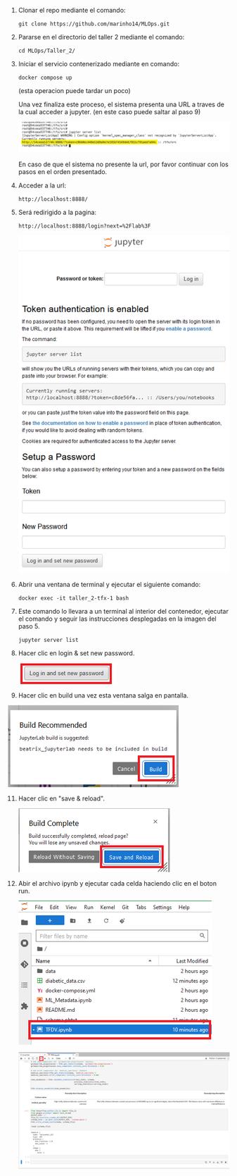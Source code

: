 1. Clonar el repo mediante el comando:
    ```shell
    git clone https://github.com/marinho14/MLOps.git
    
2. Pararse en el directorio del taller 2 mediante el comando:
    ```shell
    cd MLOps/Taller_2/
    
3. Iniciar el servicio contenerizado mediante en comando:
    ```shell
    docker compose up
    ```
    
    (esta operacion puede tardar un poco)
   
    Una vez finaliza este proceso, el sistema presenta una URL a traves de la cual acceder a jupyter.
    (en este caso puede saltar al paso 9)

    ![alt text](https://github.com/marinho14/MLOps/blob/main/Taller_2/imagenes/MicrosoftTeams-image.png)

    En caso de que el sistema no presente la url, por favor continuar con los pasos en el orden presentado.
    
5. Acceder a la url:
    ```shell
    http://localhost:8888/
    
6. Será redirigido a la pagina:
    ```shell
    http://localhost:8888/login?next=%2Flab%3F
    ```

    ![alt text](https://github.com/marinho14/MLOps/blob/main/Taller_2/imagenes/Captura%20de%20pantalla%202024-02-18%20180426.png)

7. Abrir una ventana de terminal y ejecutar el siguiente comando:
    ```shell
    docker exec -it taller_2-tfx-1 bash
    
8. Este comando lo llevara a un terminal al interior del contenedor, ejecutar el comando y seguir
   las instrucciones desplegadas en la imagen del paso 5.
    ```shell
    jupyter server list

9. Hacer clic en login & set new password.
   
   ![alt text](https://github.com/marinho14/MLOps/blob/main/Taller_2/imagenes/Captura%20de%20pantalla%202024-02-18%20181247.png)
   
10. Hacer clic en build una vez esta ventana salga en pantalla.
 
   ![alt text](https://github.com/marinho14/MLOps/blob/main/Taller_2/imagenes/Captura%20de%20pantalla%202024-02-18%20181227.png)

11. Hacer clic en "save & reload".
 
    ![alt text](https://github.com/marinho14/MLOps/blob/main/Taller_2/imagenes/Captura%20de%20pantalla%202024-02-18%20195320.png)

12. Abir el archivo ipynb y ejecutar cada celda haciendo clic en el boton run.
    
    ![alt text](https://github.com/marinho14/MLOps/blob/main/Taller_2/imagenes/Captura%20de%20pantalla%202024-02-18%20200601.png)

    ![alt text](https://github.com/marinho14/MLOps/blob/main/Taller_2/imagenes/Captura%20de%20pantalla%202024-02-18%20200618.png)
    

